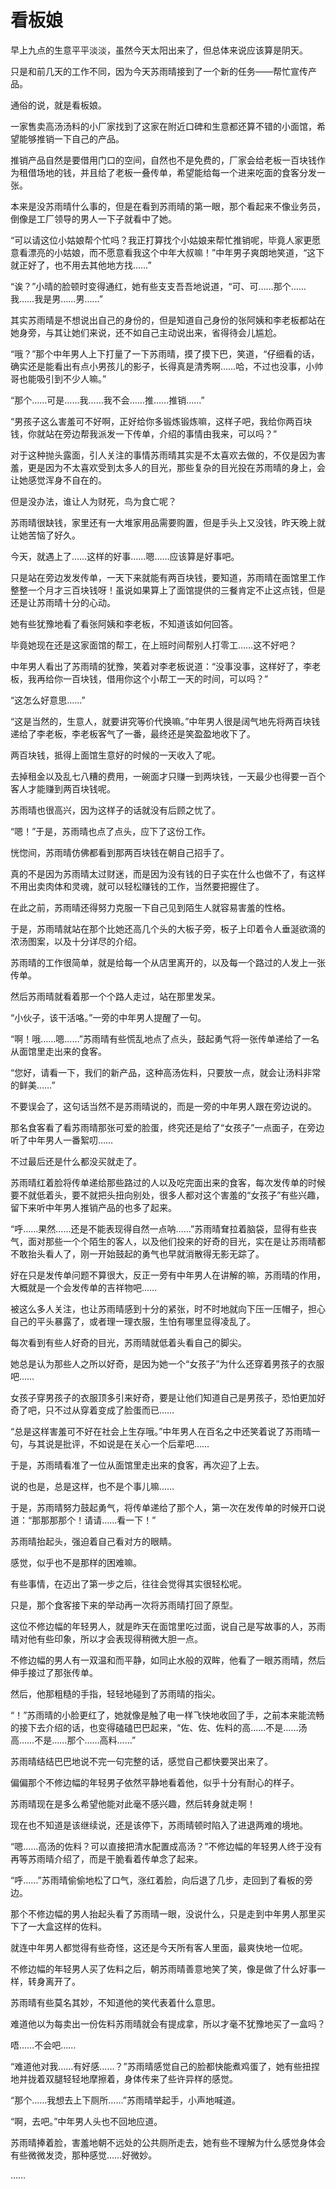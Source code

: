 # 看板娘

早上九点的生意平平淡淡，虽然今天太阳出来了，但总体来说应该算是阴天。

只是和前几天的工作不同，因为今天苏雨晴接到了一个新的任务——帮忙宣传产品。

通俗的说，就是看板娘。

一家售卖高汤汤料的小厂家找到了这家在附近口碑和生意都还算不错的小面馆，希望能够推销一下自己的产品。

推销产品自然是要借用门口的空间，自然也不是免费的，厂家会给老板一百块钱作为租借场地的钱，并且给了老板一叠传单，希望能给每一个进来吃面的食客分发一张。

本来是没苏雨晴什么事的，但是在看到苏雨晴的第一眼，那个看起来不像业务员，倒像是工厂领导的男人一下子就看中了她。

“可以请这位小姑娘帮个忙吗？我正打算找个小姑娘来帮忙推销呢，毕竟人家更愿意看漂亮的小姑娘，而不愿意看我这个中年大叔嘛！”中年男子爽朗地笑道，“这下就正好了，也不用去其他地方找……”

“诶？”小晴的脸顿时变得通红，她有些支支吾吾地说道，“可、可……那个……我……我是男……男……”

其实苏雨晴是不想说出自己的身份的，但是知道自己身份的张阿姨和李老板都站在她身旁，与其让她们来说，还不如自己主动说出来，省得待会儿尴尬。

“哦？”那个中年男人上下打量了一下苏雨晴，摸了摸下巴，笑道，“仔细看的话，确实还是能看出有点小男孩儿的影子，长得真是清秀啊……哈，不过也没事，小帅哥也能吸引到不少人嘛。”

“那个……可是……我……我不会……推……推销……”

“男孩子这么害羞可不好啊，正好给你多锻炼锻炼嘛，这样子吧，我给你两百块钱，你就站在旁边帮我派发一下传单，介绍的事情由我来，可以吗？”

对于这种抛头露面，引人关注的事情苏雨晴其实是不太喜欢去做的，不仅是因为害羞，更是因为不太喜欢受到太多人的目光，那些复杂的目光投在苏雨晴的身上，会让她感觉浑身不自在的。

但是没办法，谁让人为财死，鸟为食亡呢？

苏雨晴很缺钱，家里还有一大堆家用品需要购置，但是手头上又没钱，昨天晚上就让她苦恼了好久。

今天，就遇上了……这样的好事……嗯……应该算是好事吧。

只是站在旁边发发传单，一天下来就能有两百块钱，要知道，苏雨晴在面馆里工作整整一个月才三百块钱呀！虽说如果算上了面馆提供的三餐肯定不止这点钱，但是还是让苏雨晴十分的心动。

她有些犹豫地看了看张阿姨和李老板，不知道该如何回答。

毕竟她现在还是这家面馆的帮工，在上班时间帮别人打零工……这不好吧？

中年男人看出了苏雨晴的犹豫，笑着对李老板说道：“没事没事，这样好了，李老板，我再给你一百块钱，借用你这个小帮工一天的时间，可以吗？”

“这怎么好意思……”

“这是当然的，生意人，就要讲究等价代换嘛。”中年男人很是阔气地先将两百块钱递给了李老板，李老板客气了一番，最终还是笑盈盈地收下了。

两百块钱，抵得上面馆生意好的时候的一天收入了呢。

去掉租金以及乱七八糟的费用，一碗面才只赚一到两块钱，一天最少也得要一百个客人才能赚到两百块钱呢。

苏雨晴也很高兴，因为这样子的话就没有后顾之忧了。

“嗯！”于是，苏雨晴也点了点头，应下了这份工作。

恍惚间，苏雨晴仿佛都看到那两百块钱在朝自己招手了。

真的不是因为苏雨晴太过财迷，而是因为没有钱的日子实在什么也做不了，有这样不用出卖肉体和灵魂，就可以轻松赚钱的工作，当然要把握住了。

在此之前，苏雨晴还得努力克服一下自己见到陌生人就容易害羞的性格。

于是，苏雨晴就站在那个比她还高几个头的大板子旁，板子上印着令人垂涎欲滴的浓汤图案，以及十分详尽的介绍。

苏雨晴的工作很简单，就是给每一个从店里离开的，以及每一个路过的人发上一张传单。

然后苏雨晴就看着那一个个路人走过，站在那里发呆。

“小伙子，该干活咯。”一旁的中年男人提醒了一句。

“啊！哦……嗯……”苏雨晴有些慌乱地点了点头，鼓起勇气将一张传单递给了一名从面馆里走出来的食客。

“您好，请看一下，我们的新产品，这种高汤佐料，只要放一点，就会让汤料非常的鲜美……”

不要误会了，这句话当然不是苏雨晴说的，而是一旁的中年男人跟在旁边说的。

那名食客看了看苏雨晴那张可爱的脸蛋，终究还是给了“女孩子”一点面子，在旁边听了中年男人一番絮叨……

不过最后还是什么都没买就走了。

苏雨晴红着脸将传单递给那些路过的人以及吃完面出来的食客，每次发传单的时候要不就低着头，要不就把头扭向别处，很多人都对这个害羞的“女孩子”有些兴趣，留下来听中年男人推销产品的也多了起来。

“呼……果然……还是不能表现得自然一点呐……”苏雨晴耷拉着脑袋，显得有些丧气，面对那些一个个陌生的客人，以及他们投来的好奇的目光，实在是让苏雨晴都不敢抬头看人了，刚一开始鼓起的勇气也早就消散得无影无踪了。

好在只是发传单问题不算很大，反正一旁有中年男人在讲解的嘛，苏雨晴的作用，大概就是一个会发传单的吉祥物吧……

被这么多人关注，也让苏雨晴感到十分的紧张，时不时地就向下压一压帽子，担心自己的平头暴露了，或者理一理衣服，生怕有哪里显得凌乱了。

每次看到有些人好奇的目光，苏雨晴就低着头看自己的脚尖。

她总是认为那些人之所以好奇，是因为她一个“女孩子”为什么还穿着男孩子的衣服吧……

女孩子穿男孩子的衣服顶多引来好奇，要是让他们知道自己是男孩子，恐怕更加好奇了吧，只不过从穿着变成了脸蛋而已……

“总是这样害羞可不好在社会上生存哦。”中年男人在百名之中还笑着说了苏雨晴一句，与其说是批评，不如说是在关心一个后辈吧……

于是，苏雨晴看准了一位从面馆里走出来的食客，再次迎了上去。

说的也是，总是这样，也不是个事儿嘛……

于是，苏雨晴努力鼓起勇气，将传单递给了那个人，第一次在发传单的时候开口说道：“那那那那个！请请……看一下！”

苏雨晴抬起头，强迫着自己看对方的眼睛。

感觉，似乎也不是那样的困难嘛。

有些事情，在迈出了第一步之后，往往会觉得其实很轻松呢。

只是，那个食客接下来的举动再一次将苏雨晴打回了原型。

这位不修边幅的年轻男人，就是昨天在面馆里吃过面，说自己是写故事的人，苏雨晴对他有些印象，所以才会表现得稍微大胆一点。

不修边幅的男人有一双温和而平静，如同止水般的双眸，他看了一眼苏雨晴，然后伸手接过了那张传单。

然后，他那粗糙的手指，轻轻地碰到了苏雨晴的指尖。

“！”苏雨晴的小脸更红了，她就像是触了电一样飞快地收回了手，之前本来能流畅的接下去介绍的话，也变得磕磕巴巴起来，“佐、佐、佐料的高……不是……汤高……不是……那个……高料……”

苏雨晴结结巴巴地说不完一句完整的话，感觉自己都快要哭出来了。

偏偏那个不修边幅的年轻男子依然平静地看着他，似乎十分有耐心的样子。

苏雨晴现在是多么希望他能对此毫不感兴趣，然后转身就走啊！

现在也不知道是该继续说，还是该停下，苏雨晴顿时陷入了进退两难的境地。

“嗯……高汤的佐料？可以直接把清水配置成高汤？”不修边幅的年轻男人终于没有再等苏雨晴介绍了，而是干脆看着传单念了起来。

“呼……”苏雨晴偷偷地松了口气，涨红着脸，向后退了几步，走回到了看板的旁边。

那个不修边幅的男人抬起头看了苏雨晴一眼，没说什么，只是走到中年男人那里买下了一大盒这样的佐料。

就连中年男人都觉得有些奇怪，这还是今天所有客人里面，最爽快地一位呢。

不修边幅的年轻男人买了佐料之后，朝苏雨晴善意地笑了笑，像是做了什么好事一样，转身离开了。

苏雨晴有些莫名其妙，不知道他的笑代表着什么意思。

难道他以为每卖出一份佐料苏雨晴就会有提成拿，所以才毫不犹豫地买了一盒吗？

唔……不会吧……

“难道他对我……有好感……？”苏雨晴感觉自己的脸都快能煮鸡蛋了，她有些扭捏地并拢着双腿轻轻地摩擦着，身体传来了些许异样的感觉。

“那个……我想去上下厕所……”苏雨晴举起手，小声地喊道。

“啊，去吧。”中年男人头也不回地应道。

苏雨晴捧着脸，害羞地朝不远处的公共厕所走去，她有些不理解为什么感觉身体会有些微微发烫，那种感觉……好微妙。

……
